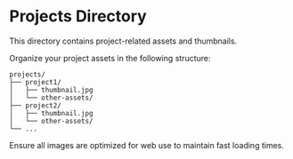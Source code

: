 # Projects Directory

This directory contains project-related assets and thumbnails.

Organize your project assets in the following structure:

```
projects/
├── project1/
│   ├── thumbnail.jpg
│   └── other-assets/
├── project2/
│   ├── thumbnail.jpg
│   └── other-assets/
└── ...
```

Ensure all images are optimized for web use to maintain fast loading times.